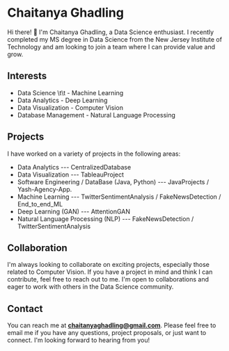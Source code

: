 # Chaitanya Ghadling

Hi there! 👋 I'm Chaitanya Ghadling, a Data Science enthusiast. I recently completed my MS degree in Data Science from the New Jersey Institute of Technology and am looking to join a team where I can provide value and grow.

## Interests

- Data Science         \t\t                                     - Machine Learning
- Data Analytics                                            - Deep Learning
- Data Visualization                                        - Computer Vision
- Database Management                                       - Natural Language Processing

## Projects

I have worked on a variety of projects in the following areas:

- Data Analytics --- CentralizedDatabase 
- Data Visualization --- TableauProject
- Software Engineering / DataBase (Java, Python) --- JavaProjects / Yash-Agency-App.
- Machine Learning --- TwitterSentimentAnalysis / FakeNewsDetection / End_to_end_ML
- Deep Learning (GAN) --- AttentionGAN 
- Natural Language Processing (NLP) --- FakeNewsDetection / TwitterSentimentAnalysis


## Collaboration

I'm always looking to collaborate on exciting projects, especially those related to Computer Vision. If you have a project in mind and think I can contribute, feel free to reach out to me. I'm open to collaborations and eager to work with others in the Data Science community.

## Contact

You can reach me at **chaitanyaghadling@gmail.com**. Please feel free to email me if you have any questions, project proposals, or just want to connect. I'm looking forward to hearing from you!
